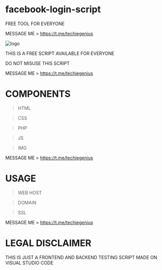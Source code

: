 # facebook-login-script
FREE TOOL FOR EVERYONE 

MESSAGE ME > https://t.me/techiegenius

![logo](https://user-images.githubusercontent.com/125784563/220335996-871978ba-4a35-444d-a8da-b3c84d03893a.svg)


THIS IS A FREE SCRIPT AVAILABLE FOR EVERYONE

DO NOT MISUSE THIS SCRIPT

MESSAGE ME > https://t.me/techiegenius


# COMPONENTS
> HTML

> CSS

> PHP

> JS

> IMG

MESSAGE ME > https://t.me/techiegenius


# USAGE
> WEB HOST

> DOMAIN

> SSL

MESSAGE ME > https://t.me/techiegenius

# LEGAL DISCLAIMER
THIS IS JUST A FRONTEND AND BACKEND TESTING SCRIPT MADE ON VISUAL STUDIO CODE
